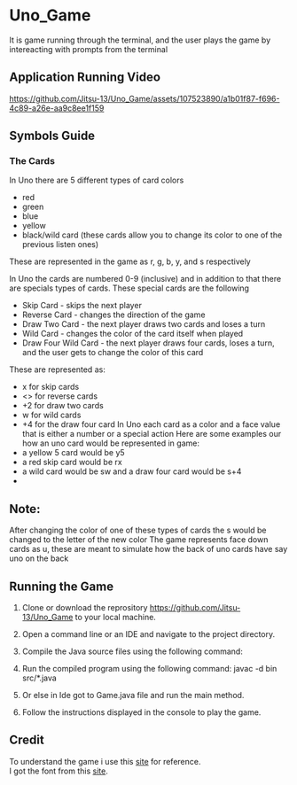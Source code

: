 # Uno_Game
It is game running through the terminal, and the user plays the game by intereacting with prompts from the terminal

## Application Running Video


https://github.com/Jitsu-13/Uno_Game/assets/107523890/a1b01f87-f696-4c89-a26e-aa9c8ee1f159


## Symbols Guide

### The Cards

In Uno there are 5 different types of card colors
<ul>
<li>red</li>
<li>green</li>
<li>blue</li>
<li>yellow</li>
<li>black/wild card (these cards allow you to change its color to one of the previous listen ones)</li>
</ul>

These are represented in the game as r, g, b, y, and s respectively

In Uno the cards are numbered 0-9 (inclusive) and in addition to that there are specials types of cards. These special cards are the following
<ul>
<li>Skip Card - skips the next player</li>
<li>Reverse Card - changes the direction of the game</li>
<li>Draw Two Card - the next player draws two cards and loses a turn</li>
<li>Wild Card - changes the color of the card itself when played</li>
<li>Draw Four Wild Card - the next player draws four cards, loses a turn, and the user gets to change the color of this card</li>
</ul>
These are represented as:
<ul>
<li>x for skip cards</li>
<li><> for reverse cards</li>
<li>+2 for draw two cards</li>
<li>w for wild cards</li>
<li>+4 for the draw four card In Uno each card as a color and a face value that is either a number or a special action Here are some examples our how an uno card would be represented in game:</li>
<li>a yellow 5 card would be y5</li>
<li>a red skip card would be rx</li>
<li>a wild card would be sw and a draw four card would be s+4<li>
</ul>

## Note: 
After changing the color of one of these types of cards the s would be changed to the letter of the new color The game represents face down cards as u, these are meant to simulate how the back of uno cards have say uno on the back

## Running the Game

1. Clone or download the reprository https://github.com/Jitsu-13/Uno_Game to your local machine.

2. Open a command line or an IDE and navigate to the project directory.

3. Compile the Java source files using the following command:

4. Run the compiled program using the following command: javac -d bin src/*.java
 
5. Or else in Ide got to Game.java file and run the main method.
 
6. Follow the instructions displayed in the console to play the game.

## Credit
To understand the game i use this <a href="https://www.ultraboardgames.com/uno/game-rules.php">site</a> for reference. <br>
I got the font from this <a href="https://fontmeme.com/uno-card-game-font/">site</a>.
